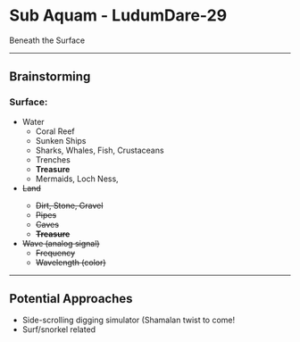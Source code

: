 # Sub Aquam - LudumDare-29

Beneath the Surface

----

## Brainstorming

### Surface:

 - Water
    - Coral Reef
    - Sunken Ships
    - Sharks, Whales, Fish, Crustaceans
    - Trenches
    - **Treasure**
    - Mermaids, Loch Ness, 
 - <strike>Land
   - Dirt, Stone, Gravel
   - Pipes
   - Caves
   - **Treasure**
 - Wave (analog signal)
    - Frequency
    - Wavelength (color)</strike>

----

## Potential Approaches

 - Side-scrolling digging simulator (Shamalan twist to come!
 - Surf/snorkel related